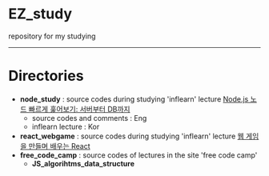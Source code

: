 # EZ_study
repository for my studying

***
# Directories

- **node_study** : source codes during studying 'inflearn' lecture [Node.js 노드 빠르게 훑어보기: 서버부터 DB까지](https://inflearn.com/course/nodejs-빠르게-훑어보기-서버부터-db까지)
    - source codes and comments : Eng
    - inflearn lecture : Kor
- **react_webgame** : source codes during studying 'inflearn' lecture [웹 게임을 만들며 배우는 React](https://www.inflearn.com/course/web-game-react)
- **free_code_camp** : source codes of lectures in the site 'free code camp'
    - **JS_algorihtms_data_structure**
